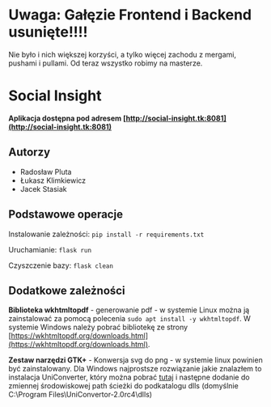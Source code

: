 # Uwaga: Gałęzie Frontend i Backend usunięte!!!!
Nie było i nich większej korzyści, a tylko więcej zachodu z mergami, pushami i pullami.
Od teraz wszystko robimy na masterze.


# Social Insight 

**Aplikacja dostępna pod adresem [http://social-insight.tk:8081](http://social-insight.tk:8081)**

## Autorzy
- Radosław Pluta
- Łukasz Klimkiewicz
- Jacek Stasiak

## Podstawowe operacje
Instalowanie zależności: `pip install -r requirements.txt`

Uruchamianie: `flask run`

Czyszczenie bazy: `flask clean`

## Dodatkowe zależności
**Biblioteka wkhtmltopdf** - generowanie pdf - w systemie Linux można ją zainstalować za pomocą polecenia `sudo apt install -y wkhtmltopdf`.
W systemie Windows należy pobrać bibliotekę ze strony [https://wkhtmltopdf.org/downloads.html](https://wkhtmltopdf.org/downloads.html).

**Zestaw narzędzi GTK+** - Konwersja svg do png - w systemie linux powinien być zainstalowany.
Dla Windows najprostsze rozwiązanie jakie znalazłem to instalacja UniConverter, który można pobrać
[tutaj](https://downloads.sk1project.net/uniconvertor/2.0rc4/uniconvertor-2.0rc4-win64_headless.msi)
i następne dodanie do zmiennej środowiskowej path ścieżki do podkatalogu dlls
(domyślnie C:\Program Files\UniConvertor-2.0rc4\dlls)



